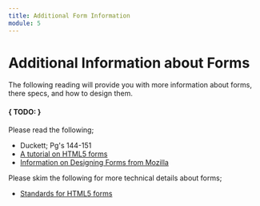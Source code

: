 ```yaml
---
title: Additional Form Information
module: 5
---
```


# Additional Information about Forms

The following reading will provide you with more information about forms, there specs, and how to design them.

#### { TODO: }

Please read the following;

- Duckett; Pg's 144-151
- [A tutorial on HTML5 forms](http://diveintohtml5.info/forms.html)
- [Information on Designing Forms from Mozilla](https://developer.mozilla.org/en-US/docs/Web/Guide/HTML/Forms/My_first_HTML_form)

Please skim the following for more technical details about forms;

- [Standards for HTML5 forms](https://developer.mozilla.org/en-US/docs/Web/Guide/HTML/Forms_in_HTML)
